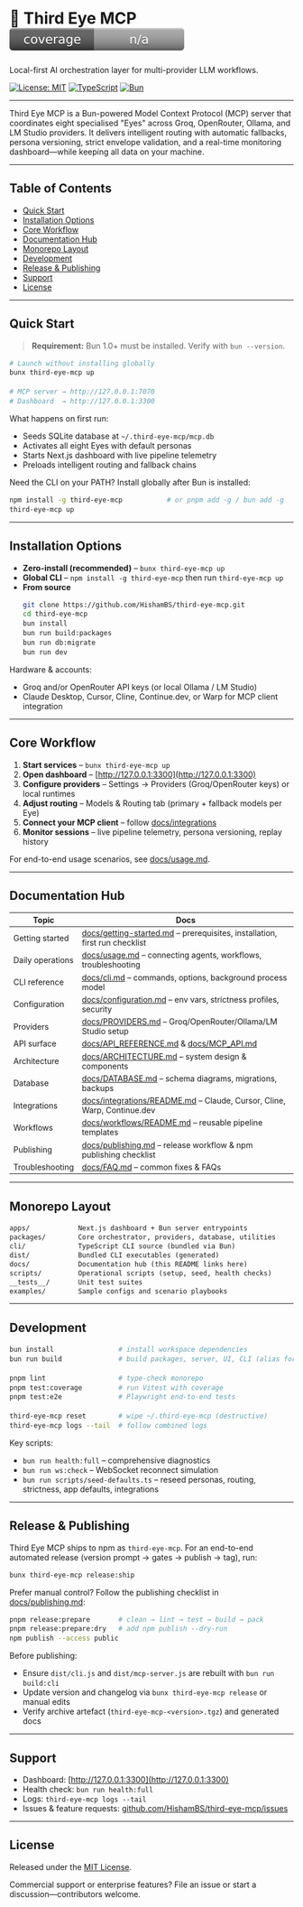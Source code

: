 # 🧿 Third Eye MCP ![Coverage](docs/badges/coverage.svg)

Local-first AI orchestration layer for multi-provider LLM workflows.

[![License: MIT](https://img.shields.io/badge/License-MIT-blue.svg)](LICENSE)
[![TypeScript](https://img.shields.io/badge/TypeScript-5.9-blue)](https://www.typescriptlang.org/)
[![Bun](https://img.shields.io/badge/Bun-1.0+-black)](https://bun.sh/)

---

Third Eye MCP is a Bun-powered Model Context Protocol (MCP) server that coordinates eight specialised "Eyes" across Groq, OpenRouter, Ollama, and LM Studio providers. It delivers intelligent routing with automatic fallbacks, persona versioning, strict envelope validation, and a real-time monitoring dashboard—while keeping all data on your machine.

---

## Table of Contents

- [Quick Start](#quick-start)
- [Installation Options](#installation-options)
- [Core Workflow](#core-workflow)
- [Documentation Hub](#documentation-hub)
- [Monorepo Layout](#monorepo-layout)
- [Development](#development)
- [Release & Publishing](#release--publishing)
- [Support](#support)
- [License](#license)

---

## Quick Start

> **Requirement:** Bun 1.0+ must be installed. Verify with `bun --version`.

```bash
# Launch without installing globally
bunx third-eye-mcp up

# MCP server → http://127.0.0.1:7070
# Dashboard  → http://127.0.0.1:3300
```

What happens on first run:
- Seeds SQLite database at `~/.third-eye-mcp/mcp.db`
- Activates all eight Eyes with default personas
- Starts Next.js dashboard with live pipeline telemetry
- Preloads intelligent routing and fallback chains

Need the CLI on your PATH? Install globally after Bun is installed:

```bash
npm install -g third-eye-mcp           # or pnpm add -g / bun add -g
third-eye-mcp up
```

---

## Installation Options

- **Zero-install (recommended)** – `bunx third-eye-mcp up`
- **Global CLI** – `npm install -g third-eye-mcp` then run `third-eye-mcp up`
- **From source**
  ```bash
  git clone https://github.com/HishamBS/third-eye-mcp.git
  cd third-eye-mcp
  bun install
  bun run build:packages
  bun run db:migrate
  bun run dev
  ```

Hardware & accounts:
- Groq and/or OpenRouter API keys (or local Ollama / LM Studio)
- Claude Desktop, Cursor, Cline, Continue.dev, or Warp for MCP client integration

---

## Core Workflow

1. **Start services** – `bunx third-eye-mcp up`
2. **Open dashboard** – [http://127.0.0.1:3300](http://127.0.0.1:3300)
3. **Configure providers** – Settings → Providers (Groq/OpenRouter keys) or local runtimes
4. **Adjust routing** – Models & Routing tab (primary + fallback models per Eye)
5. **Connect your MCP client** – follow [docs/integrations](docs/integrations/README.md)
6. **Monitor sessions** – live pipeline telemetry, persona versioning, replay history

For end-to-end usage scenarios, see [docs/usage.md](docs/usage.md).

---

## Documentation Hub

| Topic | Docs |
| ----- | ---- |
| Getting started | [docs/getting-started.md](docs/getting-started.md) – prerequisites, installation, first run checklist |
| Daily operations | [docs/usage.md](docs/usage.md) – connecting agents, workflows, troubleshooting |
| CLI reference | [docs/cli.md](docs/cli.md) – commands, options, background process model |
| Configuration | [docs/configuration.md](docs/configuration.md) – env vars, strictness profiles, security |
| Providers | [docs/PROVIDERS.md](docs/PROVIDERS.md) – Groq/OpenRouter/Ollama/LM Studio setup |
| API surface | [docs/API_REFERENCE.md](docs/API_REFERENCE.md) & [docs/MCP_API.md](docs/MCP_API.md) |
| Architecture | [docs/ARCHITECTURE.md](docs/ARCHITECTURE.md) – system design & components |
| Database | [docs/DATABASE.md](docs/DATABASE.md) – schema diagrams, migrations, backups |
| Integrations | [docs/integrations/README.md](docs/integrations/README.md) – Claude, Cursor, Cline, Warp, Continue.dev |
| Workflows | [docs/workflows/README.md](docs/workflows/README.md) – reusable pipeline templates |
| Publishing | [docs/publishing.md](docs/publishing.md) – release workflow & npm publishing checklist |
| Troubleshooting | [docs/FAQ.md](docs/FAQ.md) – common fixes & FAQs |

---

## Monorepo Layout

```
apps/            Next.js dashboard + Bun server entrypoints
packages/        Core orchestrator, providers, database, utilities
cli/             TypeScript CLI source (bundled via Bun)
dist/            Bundled CLI executables (generated)
docs/            Documentation hub (this README links here)
scripts/         Operational scripts (setup, seed, health checks)
__tests__/       Unit test suites
examples/        Sample configs and scenario playbooks
```

---

## Development

```bash
bun install                # install workspace dependencies
bun run build              # build packages, server, UI, CLI (alias for release pipeline)

pnpm lint                  # type-check monorepo
pnpm test:coverage         # run Vitest with coverage
pnpm test:e2e              # Playwright end-to-end tests

third-eye-mcp reset        # wipe ~/.third-eye-mcp (destructive)
third-eye-mcp logs --tail  # follow combined logs
```

Key scripts:
- `bun run health:full` – comprehensive diagnostics
- `bun run ws:check` – WebSocket reconnect simulation
- `bun run scripts/seed-defaults.ts` – reseed personas, routing, strictness, app defaults, integrations

---

## Release & Publishing

Third Eye MCP ships to npm as `third-eye-mcp`. For an end-to-end automated release (version prompt → gates → publish → tag), run:

```bash
bunx third-eye-mcp release:ship
```

Prefer manual control? Follow the publishing checklist in [docs/publishing.md](docs/publishing.md):

```bash
pnpm release:prepare       # clean → lint → test → build → pack
pnpm release:prepare:dry   # add npm publish --dry-run
npm publish --access public
```

Before publishing:
- Ensure `dist/cli.js` and `dist/mcp-server.js` are rebuilt with `bun run build:cli`
- Update version and changelog via `bunx third-eye-mcp release` or manual edits
- Verify archive artefact (`third-eye-mcp-<version>.tgz`) and generated docs

---

## Support

- Dashboard: [http://127.0.0.1:3300](http://127.0.0.1:3300)
- Health check: `bun run health:full`
- Logs: `third-eye-mcp logs --tail`
- Issues & feature requests: [github.com/HishamBS/third-eye-mcp/issues](https://github.com/HishamBS/third-eye-mcp/issues)

---

## License

Released under the [MIT License](LICENSE).

Commercial support or enterprise features? File an issue or start a discussion—contributors welcome.

